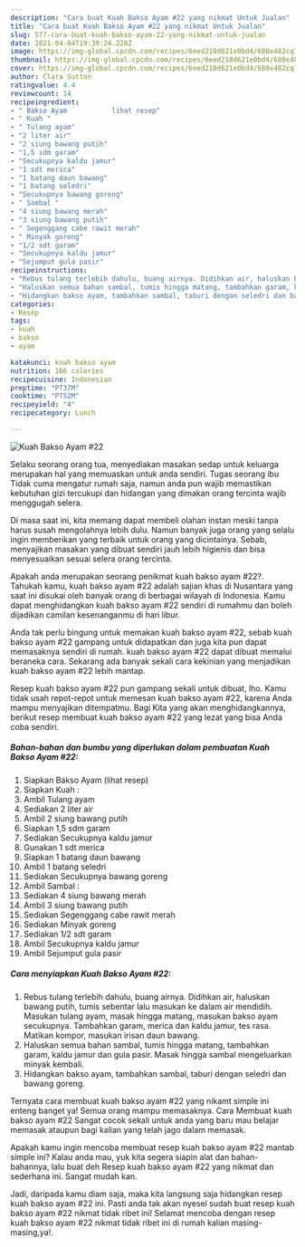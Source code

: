 ```yaml
---
description: "Cara buat Kuah Bakso Ayam #22 yang nikmat Untuk Jualan"
title: "Cara buat Kuah Bakso Ayam #22 yang nikmat Untuk Jualan"
slug: 577-cara-buat-kuah-bakso-ayam-22-yang-nikmat-untuk-jualan
date: 2021-04-04T19:39:24.228Z
image: https://img-global.cpcdn.com/recipes/6eed218d621e0bd4/680x482cq70/kuah-bakso-ayam-22-foto-resep-utama.jpg
thumbnail: https://img-global.cpcdn.com/recipes/6eed218d621e0bd4/680x482cq70/kuah-bakso-ayam-22-foto-resep-utama.jpg
cover: https://img-global.cpcdn.com/recipes/6eed218d621e0bd4/680x482cq70/kuah-bakso-ayam-22-foto-resep-utama.jpg
author: Clara Sutton
ratingvalue: 4.4
reviewcount: 14
recipeingredient:
- " Bakso Ayam           lihat resep"
- " Kuah "
- " Tulang ayam"
- "2 liter air"
- "2 siung bawang putih"
- "1,5 sdm garam"
- "Secukupnya kaldu jamur"
- "1 sdt merica"
- "1 batang daun bawang"
- "1 batang seledri"
- "Secukupnya bawang goreng"
- " Sambal "
- "4 siung bawang merah"
- "3 siung bawang putih"
- " Segenggang cabe rawit merah"
- " Minyak goreng"
- "1/2 sdt garam"
- "Secukupnya kaldu jamur"
- "Sejumput gula pasir"
recipeinstructions:
- "Rebus tulang terlebih dahulu, buang airnya. Didihkan air, haluskan bawang putih, tumis sebentar lalu masukan ke dalam air mendidih. Masukan tulang ayam, masak hingga matang, masukan bakso ayam secukupnya. Tambahkan garam, merica dan kaldu jamur, tes rasa. Matikan kompor, masukan irisan daun bawang."
- "Haluskan semua bahan sambal, tumis hingga matang, tambahkan garam, kaldu jamur dan gula pasir. Masak hingga sambal mengeluarkan minyak kembali."
- "Hidangkan bakso ayam, tambahkan sambal, taburi dengan seledri dan bawang goreng."
categories:
- Resep
tags:
- kuah
- bakso
- ayam

katakunci: kuah bakso ayam 
nutrition: 166 calories
recipecuisine: Indonesian
preptime: "PT37M"
cooktime: "PT52M"
recipeyield: "4"
recipecategory: Lunch

---
```



![Kuah Bakso Ayam #22](https://img-global.cpcdn.com/recipes/6eed218d621e0bd4/680x482cq70/kuah-bakso-ayam-22-foto-resep-utama.jpg)

Selaku seorang orang tua, menyediakan masakan sedap untuk keluarga merupakan hal yang memuaskan untuk anda sendiri. Tugas seorang ibu Tidak cuma mengatur rumah saja, namun anda pun wajib memastikan kebutuhan gizi tercukupi dan hidangan yang dimakan orang tercinta wajib menggugah selera.

Di masa  saat ini, kita memang dapat membeli olahan instan meski tanpa harus susah mengolahnya lebih dulu. Namun banyak juga orang yang selalu ingin memberikan yang terbaik untuk orang yang dicintainya. Sebab, menyajikan masakan yang dibuat sendiri jauh lebih higienis dan bisa menyesuaikan sesuai selera orang tercinta. 



Apakah anda merupakan seorang penikmat kuah bakso ayam #22?. Tahukah kamu, kuah bakso ayam #22 adalah sajian khas di Nusantara yang saat ini disukai oleh banyak orang di berbagai wilayah di Indonesia. Kamu dapat menghidangkan kuah bakso ayam #22 sendiri di rumahmu dan boleh dijadikan camilan kesenanganmu di hari libur.

Anda tak perlu bingung untuk memakan kuah bakso ayam #22, sebab kuah bakso ayam #22 gampang untuk didapatkan dan juga kita pun dapat memasaknya sendiri di rumah. kuah bakso ayam #22 dapat dibuat memalui beraneka cara. Sekarang ada banyak sekali cara kekinian yang menjadikan kuah bakso ayam #22 lebih mantap.

Resep kuah bakso ayam #22 pun gampang sekali untuk dibuat, lho. Kamu tidak usah repot-repot untuk memesan kuah bakso ayam #22, karena Anda mampu menyajikan ditempatmu. Bagi Kita yang akan menghidangkannya, berikut resep membuat kuah bakso ayam #22 yang lezat yang bisa Anda coba sendiri.

<!--inarticleads1-->

##### Bahan-bahan dan bumbu yang diperlukan dalam pembuatan Kuah Bakso Ayam #22:

1. Siapkan  Bakso Ayam           (lihat resep)
1. Siapkan  Kuah :
1. Ambil  Tulang ayam
1. Sediakan 2 liter air
1. Ambil 2 siung bawang putih
1. Siapkan 1,5 sdm garam
1. Sediakan Secukupnya kaldu jamur
1. Gunakan 1 sdt merica
1. Siapkan 1 batang daun bawang
1. Ambil 1 batang seledri
1. Sediakan Secukupnya bawang goreng
1. Ambil  Sambal :
1. Sediakan 4 siung bawang merah
1. Ambil 3 siung bawang putih
1. Sediakan  Segenggang cabe rawit merah
1. Sediakan  Minyak goreng
1. Sediakan 1/2 sdt garam
1. Ambil Secukupnya kaldu jamur
1. Ambil Sejumput gula pasir




<!--inarticleads2-->

##### Cara menyiapkan Kuah Bakso Ayam #22:

1. Rebus tulang terlebih dahulu, buang airnya. Didihkan air, haluskan bawang putih, tumis sebentar lalu masukan ke dalam air mendidih. Masukan tulang ayam, masak hingga matang, masukan bakso ayam secukupnya. Tambahkan garam, merica dan kaldu jamur, tes rasa. Matikan kompor, masukan irisan daun bawang.
1. Haluskan semua bahan sambal, tumis hingga matang, tambahkan garam, kaldu jamur dan gula pasir. Masak hingga sambal mengeluarkan minyak kembali.
1. Hidangkan bakso ayam, tambahkan sambal, taburi dengan seledri dan bawang goreng.




Ternyata cara membuat kuah bakso ayam #22 yang nikamt simple ini enteng banget ya! Semua orang mampu memasaknya. Cara Membuat kuah bakso ayam #22 Sangat cocok sekali untuk anda yang baru mau belajar memasak ataupun bagi kalian yang telah jago dalam memasak.

Apakah kamu ingin mencoba membuat resep kuah bakso ayam #22 mantab simple ini? Kalau anda mau, yuk kita segera siapin alat dan bahan-bahannya, lalu buat deh Resep kuah bakso ayam #22 yang nikmat dan sederhana ini. Sangat mudah kan. 

Jadi, daripada kamu diam saja, maka kita langsung saja hidangkan resep kuah bakso ayam #22 ini. Pasti anda tak akan nyesel sudah buat resep kuah bakso ayam #22 nikmat tidak ribet ini! Selamat mencoba dengan resep kuah bakso ayam #22 nikmat tidak ribet ini di rumah kalian masing-masing,ya!.

